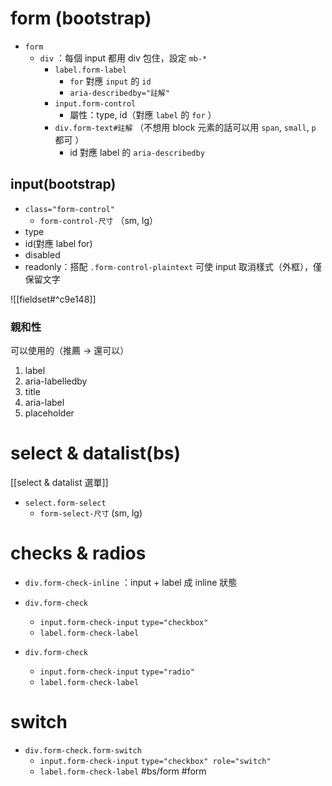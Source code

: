 # form (bootstrap)
- `form`
	- `div` ：每個 input 都用 div 包住，設定 `mb-*`
		- `label.form-label`
			- `for` 對應 `input` 的 `id`
			- `aria-describedby="註解"`
		- `input.form-control`
			- 屬性：type, id（對應 `label` 的 `for` ）
		- `div.form-text#註解` （不想用 block 元素的話可以用 `span`, `small`, `p` 都可 ）
			- id 對應 label 的 `aria-describedby`

## input(bootstrap)
- `class="form-control"`
	- `form-control-尺寸` （sm, lg） 
- type
- id(對應 label for)
- disabled
- readonly：搭配 `.form-control-plaintext` 可使 input 取消樣式（外框），僅保留文字

![[fieldset#^c9e148]]

### 親和性
可以使用的（推薦 -> 還可以）
1. label
2. aria-labelledby
3. title
4. aria-label
5. placeholder

# select & datalist(bs)
[[select & datalist 選單]]
- `select.form-select`
	- `form-select-尺寸` (sm, lg)

# checks & radios
 - `div.form-check-inline` ：input + label 成 inline 狀態
- `div.form-check`
	- `input.form-check-input` `type="checkbox"`
	- `label.form-check-label`

- `div.form-check`
	- `input.form-check-input` `type="radio"`
	- `label.form-check-label`

# switch
- `div.form-check.form-switch`
	- `input.form-check-input` `type="checkbox" role="switch"`
	- `label.form-check-label`
#bs/form #form